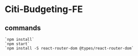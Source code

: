 # Citi-Budgeting-FE

## commands
	`npm install`
    `npm start`
    `npm install -S react-router-dom @types/react-router-dom`
    
    